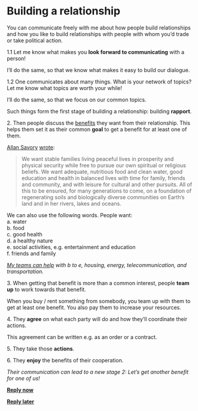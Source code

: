 # Building a relationship

You can communicate freely with me about how people build relationships and how you like to build relationships with people with whom you’d trade or take political action.

1.1 Let me know what makes you **look forward to communicating** with a person!

I’ll do the same, so that we know what makes it easy to build our dialogue.

1.2 One communicates about many things. What is your network of topics?   
Let me know what topics are worth your while!

I’ll do the same, so that we focus on our common topics.

Such things form the first stage of building a relationship: building **rapport**.

2\. Then people discuss the [benefits](https://medium.com/@JulianDumitrasc/what-benefits-do-you-want-43a9cb323d1b) they want from their relationship. This helps them set it as their common **goal** to get a benefit for at least one of them.

[Allan Savory](https://medium.com/u/962134435247) [wrote](https://books.google.ro/books?id=zCXeDQAAQBAJ&lpg=PA150&ots=MLM4PWTYHE&dq=%22we%20want%20stable%20families%20living%20peaceful%20lives%22&pg=PA150#v=onepage&q&f=true):

> We want stable families living peaceful lives in prosperity and physical security while free to pursue our own spiritual or religious beliefs. We want adequate, nutritious food and clean water, good education and health in balanced lives with time for family, friends and community, and with leisure for cultural and other pursuits. All of this to be ensured, for many generations to come, on a foundation of regenerating soils and biologically diverse communities on Earth’s land and in her rivers, lakes and oceans.

We can also use the following words. People want:  
a. water  
b. food  
c. good health  
d. a healthy nature  
e. social activities, e.g. entertainment and education  
f. friends and family

[*My teams can help*](https://juliandumitrascu.medium.com/to-increase-your-bcr-discuss-pmm-with-sgm-c8bb081070e7) *with b to e, housing, energy, telecommunication, and transportation.*

3\. When getting that benefit is more than a common interest, people **team up** to work towards that benefit.

When you buy / rent something from somebody, you team up with them to get at least one benefit. You also pay them to increase your resources.

4\. They **agree** on what each party will do and how they’ll coordinate their actions.

This agreement can be written e.g. as an order or a contract.

5\. They take those **actions**.

6\. They **enjoy** the benefits of their cooperation.

*Their communication can lead to a new stage 2: Let’s get another benefit for one of us!*

[**Reply now**](https://medium.com/p/6d7bf1e3c502/responses/new)

[**Reply later**](https://medium.com/julian-dumitrascu/pursuing-benefits-6a808a420583)